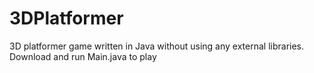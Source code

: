 # 3DPlatformer
3D platformer game written in Java without using any external libraries.
Download and run Main.java to play
